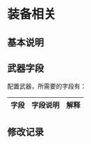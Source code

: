 装备相关
=======

## 基本说明 ##

## 武器字段 ##
配置武器，所需要的字段有：

 字段                    |  字段说明         | 解释
------------------------|------------------|---------
 
## 修改记录 ##

 